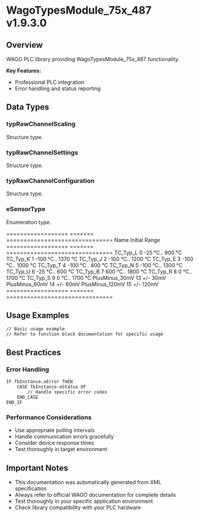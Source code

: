 # WagoTypesModule_75x_487 v1.9.3.0

## Overview
WAGO PLC library providing WagoTypesModule_75x_487 functionality.

**Key Features:**
- Professional PLC integration
- Error handling and status reporting

## Data Types

### typRawChannelScaling
Structure type.

### typRawChannelSettings
Structure type.

### typRawChannelConfiguration
Structure type.

### eSensorType
Enumeration type.

================== ======= =============================== Name Initial Range ================== ======= =============================== TC_Typ_L 0 -25 °C.. 900 °C TC_Typ_K 1 -100 °C.. 1370 °C TC_Typ_J 2 -100 °C.. 1200 °C TC_Typ_E 3 -100 °C.. 1000 °C TC_Typ_T 4 -100 °C.. 400 °C TC_Typ_N 5 -100 °C.. 1300 °C TC_Typ_U 6 -25 °C.. 600 °C TC_Typ_B 7 600 °C.. 1800 °C TC_Typ_R 8 0 °C.. 1700 °C TC_Typ_S 9 0 °C.. 1700 °C PlusMinus_30mV 13 +/- 30mV PlusMinus_60mV 14 +/- 60mV PlusMinus_120mV 15 +/- 120mV ================== ======= ===============================

## Usage Examples

```iec
// Basic usage example
// Refer to function block documentation for specific usage
```

## Best Practices

### Error Handling
```iec
IF fbInstance.xError THEN
    CASE fbInstance.eStatus OF
        // Handle specific error codes
    END_CASE
END_IF
```

### Performance Considerations
- Use appropriate polling intervals
- Handle communication errors gracefully
- Consider device response times
- Test thoroughly in target environment

## Important Notes

- This documentation was automatically generated from XML specification
- Always refer to official WAGO documentation for complete details
- Test thoroughly in your specific application environment
- Check library compatibility with your PLC hardware

